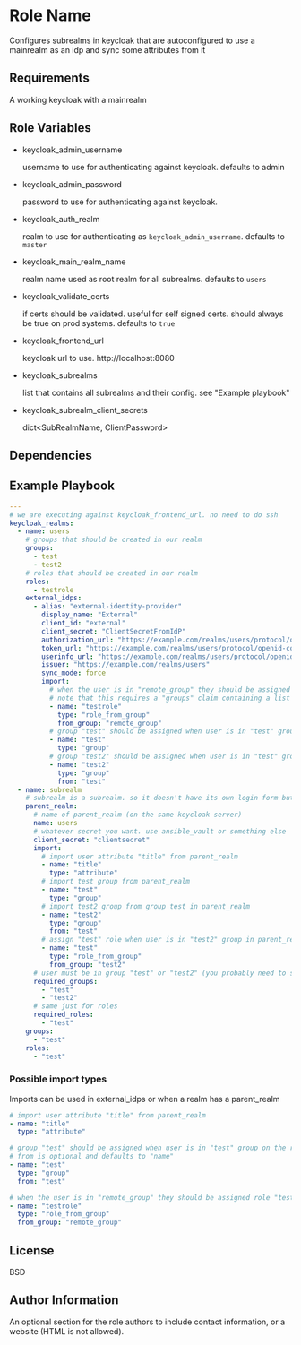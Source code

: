# Role Name

Configures subrealms in keycloak that are autoconfigured to use a mainrealm as an idp and sync some attributes from it

## Requirements

A working keycloak with a mainrealm

## Role Variables

- keycloak_admin_username

  username to use for authenticating against keycloak. defaults to admin

- keycloak_admin_password

  password to use for authenticating against keycloak.

- keycloak_auth_realm

  realm to use for authenticating as `keycloak_admin_username`. defaults to `master`

- keycloak_main_realm_name

  realm name used as root realm for all subrealms. defaults to `users`

- keycloak_validate_certs

  if certs should be validated. useful for self signed certs. should always be true on prod systems. defaults to `true`

- keycloak_frontend_url

  keycloak url to use. http://localhost:8080

- keycloak_subrealms

  list that contains all subrealms and their config. see "Example playbook"

- keycloak_subrealm_client_secrets

  dict&lt;SubRealmName, ClientPassword&gt;

## Dependencies

## Example Playbook

```yml
---
# we are executing against keycloak_frontend_url. no need to do ssh
keycloak_realms:
  - name: users
    # groups that should be created in our realm
    groups:
      - test
      - test2
    # roles that should be created in our realm
    roles:
      - testrole
    external_idps:
      - alias: "external-identity-provider"
        display_name: "External"
        client_id: "external"
        client_secret: "ClientSecretFromIdP"
        authorization_url: "https://example.com/realms/users/protocol/openid-connect/auth"
        token_url: "https://example.com/realms/users/protocol/openid-connect/token"
        userinfo_url: "https://example.com/realms/users/protocol/openid-connect/userinfo"
        issuer: "https://example.com/realms/users"
        sync_mode: force
        import:
          # when the user is in "remote_group" they should be assigned role "testrole" in our realm
          # note that this requires a "groups" claim containing a list of groups (i.e. create a a client mapper with "Group Membership" on the remote keycloak)
          - name: "testrole"
            type: "role_from_group"
            from_group: "remote_group"
          # group "test" should be assigned when user is in "test" group on the remote side
          - name: "test"
            type: "group"
          # group "test2" should be assigned when user is in "test" group on the remote side. from defaults to name of group
          - name: "test2"
            type: "group"
            from: "test"
  - name: subrealm
    # subrealm is a subrealm. so it doesn't have its own login form but redirects to the parent_realm and imports users from there
    parent_realm:
      # name of parent_realm (on the same keycloak server)
      name: users
      # whatever secret you want. use ansible_vault or something else
      client_secret: "clientsecret"
      import:
        # import user attribute "title" from parent_realm
        - name: "title"
          type: "attribute"
        # import test group from parent_realm
        - name: "test"
          type: "group"
        # import test2 group from group test in parent_realm
        - name: "test2"
          type: "group"
          from: "test"
        # assign "test" role when user is in "test2" group in parent_realm
        - name: "test"
          type: "role_from_group"
          from_group: "test2"
      # user must be in group "test" or "test2" (you probably need to somehow import it - see above - or set it manually after initial import)
      required_groups:
        - "test"
        - "test2"
      # same just for roles
      required_roles:
        - "test"
    groups:
      - "test"
    roles:
      - "test"
```

### Possible import types

Imports can be used in external_idps or when a realm has a parent_realm

```yml
# import user attribute "title" from parent_realm
- name: "title"
  type: "attribute"
```

```yml
# group "test" should be assigned when user is in "test" group on the remote side
# from is optional and defaults to "name"
- name: "test"
  type: "group"
  from: "test"
```

```yml
# when the user is in "remote_group" they should be assigned role "testrole" in our realm
- name: "testrole"
  type: "role_from_group"
  from_group: "remote_group"
```

## License

BSD

## Author Information

An optional section for the role authors to include contact information, or a website (HTML is not allowed).
